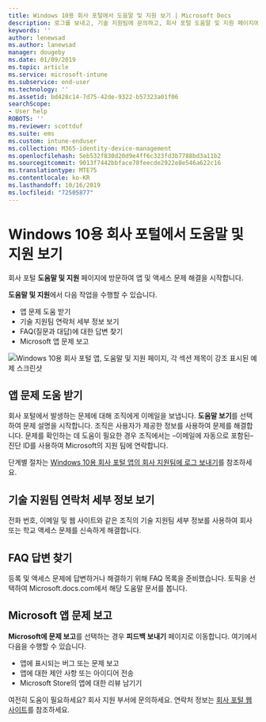 ```yaml
---
title: Windows 10용 회사 포털에서 도움말 및 지원 보기 | Microsoft Docs
description: 로그를 보내고, 기술 지원팀에 문의하고, 회사 포털 도움말 및 지원 페이지에서 FAQ를 참조합니다.
keywords: ''
author: lenewsad
ms.author: lanewsad
manager: dougeby
ms.date: 01/09/2019
ms.topic: article
ms.service: microsoft-intune
ms.subservice: end-user
ms.technology: ''
ms.assetid: bd428c14-7d75-42de-9322-b57323a01f06
searchScope:
- User help
ROBOTS: ''
ms.reviewer: scottduf
ms.suite: ems
ms.custom: intune-enduser
ms.collection: M365-identity-device-management
ms.openlocfilehash: 5eb532f830d20d9e4ff6c323fd3b7788bd3a11b2
ms.sourcegitcommit: 9013f7442bbface78feecde2922e8e546a622c16
ms.translationtype: MTE75
ms.contentlocale: ko-KR
ms.lasthandoff: 10/16/2019
ms.locfileid: "72505877"
---
```

# <a name="get-help-and-support-in-company-portal-for-windows-10"></a>Windows 10용 회사 포털에서 도움말 및 지원 보기

회사 포털 **도움말 및 지원** 페이지에 방문하여 앱 및 액세스 문제 해결을 시작합니다.   

**도움말 및 지원**에서 다음 작업을 수행할 수 있습니다.  

* 앱 문제 도움 받기
* 기술 지원팀 연락처 세부 정보 보기
* FAQ(질문과 대답)에 대한 답변 찾기 
* Microsoft 앱 문제 보고

![Windows 10용 회사 포털 앱, 도움말 및 지원 페이지, 각 섹션 제목이 강조 표시된 예제 스크린샷](./media/1812_UCP_Help_Support_sections.png)  

## <a name="get-help-with-app-problems"></a>앱 문제 도움 받기

회사 포털에서 발생하는 문제에 대해 조직에게 이메일을 보냅니다. **도움말 보기**를 선택하여 문제 설명을 시작합니다. 조직은 사용자가 제공한 정보를 사용하여 문제를 해결합니다. 문제를 확인하는 데 도움이 필요한 경우 조직에서는 &ndash;이메일에 자동으로 포함된&ndash; 진단 ID를 사용하여 Microsoft의 지원 팀에 연락합니다.  

단계별 절차는 [Windows 10용 회사 포털 앱의 회사 지원팀에 로그 보내기](send-logs-to-your-it-admin-cp-windows.md)를 참조하세요.  

## <a name="view-helpdesk-contact-details"></a>기술 지원팀 연락처 세부 정보 보기  
전화 번호, 이메일 및 웹 사이트와 같은 조직의 기술 지원팀 세부 정보를 사용하여 회사 또는 학교 액세스 문제를 신속하게 해결합니다.  

## <a name="find-answers-to-frequently-asked-questions"></a>FAQ 답변 찾기  
등록 및 액세스 문제에 답변하거나 해결하기 위해 FAQ 목록을 준비했습니다. 토픽을 선택하여 Microsoft.docs.com에서 해당 도움말 문서를 봅니다.  

## <a name="report-app-problems-to-microsoft"></a>Microsoft 앱 문제 보고  
**Microsoft에 문제 보고**를 선택하는 경우 **피드백 보내기** 페이지로 이동합니다. 여기에서 다음을 수행할 수 있습니다.

* 앱에 표시되는 버그 또는 문제 보고  
* 앱에 대한 제안 사항 또는 아이디어 전송  
* Microsoft Store의 앱에 대한 리뷰 남기기   


여전히 도움이 필요하세요? 회사 지원 부서에 문의하세요. 연락처 정보는 [회사 포털 웹 사이트](https://go.microsoft.com/fwlink/?linkid=2010980)를 참조하세요.
